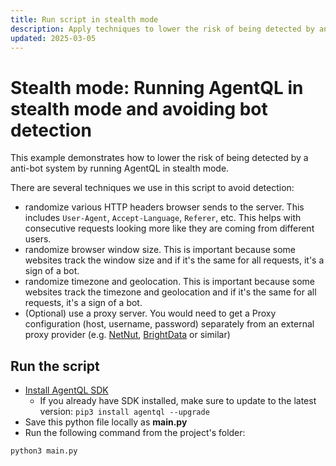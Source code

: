 ```yaml
---
title: Run script in stealth mode
description: Apply techniques to lower the risk of being detected by anti-bot systems.
updated: 2025-03-05
---
```


# Stealth mode: Running AgentQL in stealth mode and avoiding bot detection

This example demonstrates how to lower the risk of being detected by a anti-bot system by running AgentQL in stealth mode.

There are several techniques we use in this script to avoid detection:

- randomize various HTTP headers browser sends to the server. This includes `User-Agent`, `Accept-Language`, `Referer`, etc. This helps with consecutive requests looking more like they are coming from different users.
- randomize browser window size. This is important because some websites track the window size and if it's the same for all requests, it's a sign of a bot.
- randomize timezone and geolocation. This is important because some websites track the timezone and geolocation and if it's the same for all requests, it's a sign of a bot.
- (Optional) use a proxy server. You would need to get a Proxy configuration (host, username, password) separately from an external proxy provider (e.g. [NetNut](https://netnut.io), [BrightData](https://brightdata.com/) or similar)

## Run the script

- [Install AgentQL SDK](https://docs.agentql.com/installation/sdk-installation)
  - If you already have SDK installed, make sure to update to the latest version: `pip3 install agentql --upgrade`
- Save this python file locally as **main.py**
- Run the following command from the project's folder:

```bash
python3 main.py
```
